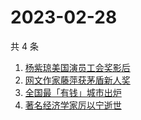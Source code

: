 # 2023-02-28

共 4 条

<!-- BEGIN ZHIHUSEARCH -->
<!-- 最后更新时间 Tue Feb 28 2023 00:29:32 GMT+0800 (China Standard Time) -->
1. [杨紫琼美国演员工会奖影后](https://www.zhihu.com/search?q=杨紫琼美国演员工会奖影后)
1. [网文作家藤萍获茅盾新人奖](https://www.zhihu.com/search?q=网文作家藤萍获茅盾新人奖)
1. [全国最「有钱」城市出炉](https://www.zhihu.com/search?q=全国最「有钱」城市出炉)
1. [著名经济学家厉以宁逝世](https://www.zhihu.com/search?q=著名经济学家厉以宁逝世)
<!-- END ZHIHUSEARCH -->
